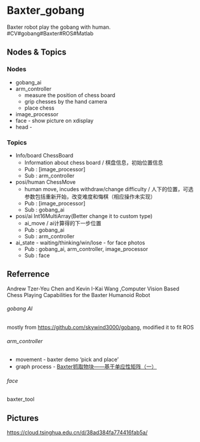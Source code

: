 # Baxter_gobang
Baxter robot play the gobang with human. #CV#gobang#Baxter#ROS#Matlab

## Nodes & Topics

### Nodes

* gobang_ai
* arm_controller
  * measure the position of chess board
  * grip chesses by the hand camera
  * place chess
* image_processor
* face - show picture on xdisplay
* head - 

### Topics

* Info/board ChessBoard
  * Information about chess board / 棋盘信息，初始位置信息
  * Pub : [image_processor]
  * Sub : arm_controller
* posi/human ChessMove
  * human move, incudes withdraw/change difficulty / 人下的位置，可选参数包括重新开始，改变难度和悔棋（相应操作未实现）
  * Pub : [image_processor]
  * Sub : gobang_ai
* posi/ai Int16MultiArray(Better change it to custom type)
  * ai_move / ai计算得的下一步位置
  * Pub : gobang_ai
  * Sub : arm_controller
* ai_state - waiting/thinking/win/lose - for face photos
  * Pub : gobang_ai, arm_controller, image_processor
  * Sub : face



## Referrence

Andrew Tzer-Yeu Chen and Kevin I-Kai Wang ,Computer Vision Based Chess Playing Capabilities for the Baxter Humanoid Robot 

###### gobang AI

mostly from https://github.com/skywind3000/gobang, modified it to fit ROS

###### arm_controller

* movement - baxter demo ‘pick and place’
* graph process - [Baxter抓取物块——基于单应性矩阵（一）](<https://blog.csdn.net/Hey_chaoxia/article/details/81914729>)

###### face

baxter_tool
## Pictures
https://cloud.tsinghua.edu.cn/d/38ad384fa774416fab5a/
